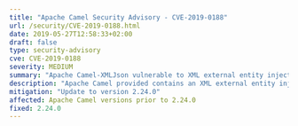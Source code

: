 ```yaml
---
title: "Apache Camel Security Advisory - CVE-2019-0188"
url: /security/CVE-2019-0188.html
date: 2019-05-27T12:58:33+02:00
draft: false
type: security-advisory
cve: CVE-2019-0188
severity: MEDIUM
summary: "Apache Camel-XMLJson vulnerable to XML external entity injection (XXE)"
description: "Apache Camel provided contains an XML external entity injection (XXE) vulnerability (CWE-611) due to using an outdated vulnerable JSON-lib library. This affects only the camel-xmljson component, which was removed."
mitigation: "Update to version 2.24.0"
affected: Apache Camel versions prior to 2.24.0
fixed: 2.24.0
---
```


